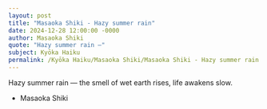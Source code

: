 ```yaml
---
layout: post
title: "Masaoka Shiki - Hazy summer rain"
date: 2024-12-28 12:00:00 -0000
author: Masaoka Shiki
quote: "Hazy summer rain —"
subject: Kyōka Haiku
permalink: /Kyōka Haiku/Masaoka Shiki/Masaoka Shiki - Hazy summer rain
---
```


Hazy summer rain —
  the smell of wet earth rises,
  life awakens slow.

- Masaoka Shiki
